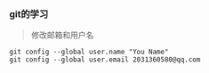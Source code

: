 ### git的学习

> 修改邮箱和用户名

```git
git config --global user.name "You Name"
git config --global user.email 2031360580@qq.com
```